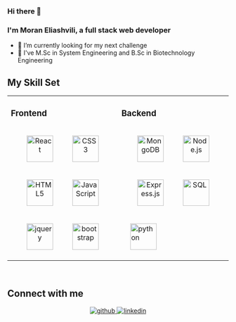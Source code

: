 ### Hi there 👋
### I'm Moran Eliashvili, a full stack web developer
- 🔭 I’m currently looking for my next challenge
- 🌱 I've M.Sc in System Engineering and B.Sc in Biotechnology Engineering


## My Skill Set  
<table align="center"><tr><td valign="top" width="50%">

### Frontend  
<div align="center">  
<a href="https://reactjs.org/" target="_blank"><img style="margin: 20px" src="https://profilinator.rishav.dev/skills-assets/react-original-wordmark.svg" alt="React" height="60" /></a>  
<a href="https://www.w3schools.com/css/" target="_blank"><img style="margin: 20px" src="https://profilinator.rishav.dev/skills-assets/css3-original-wordmark.svg" alt="CSS3" height="60" /></a>  
<a href="https://en.wikipedia.org/wiki/HTML5" target="_blank"><img style="margin: 20px" src="https://profilinator.rishav.dev/skills-assets/html5-original-wordmark.svg" alt="HTML5" height="60" /></a>  
<a href="https://www.javascript.com/" target="_blank"><img style="margin: 20px" src="https://profilinator.rishav.dev/skills-assets/javascript-original.svg" alt="JavaScript" height="60" /></a>  
<a href="https://jquery.com/" target="_blank"><img style="margin: 20px" src="https://miro.medium.com/max/285/1*QR2SBNwG75LyY5uwqWpN3A.png" alt="jquery" height="60" /></a>  
<a href="https://getbootstrap.com/" target="_blank"><img style="margin: 20px" src="https://getbootstrap.com/docs/5.3/assets/brand/bootstrap-logo-shadow.png" alt="bootstrap" height="60" /></a> 

</td><td valign="top" width="50%">

### Backend  
<div align="center">  
<a href="https://www.mongodb.com/" target="_blank"><img style="margin: 20px" src="https://profilinator.rishav.dev/skills-assets/mongodb-original-wordmark.svg" alt="MongoDB" height="60" /></a>  
<a href="https://nodejs.org/" target="_blank"><img style="margin: 20px" src="https://profilinator.rishav.dev/skills-assets/nodejs-original-wordmark.svg" alt="Node.js" height="60" /></a>  
<a href="https://expressjs.com/" target="_blank"><img style="margin: 20px" src="https://profilinator.rishav.dev/skills-assets/express-original-wordmark.svg" alt="Express.js" height="60" /></a>   
<a href="https://www.w3schools.com/sql/sql_intro.asp" target="_blank"><img style="margin: 20px" src="https://lh3.googleusercontent.com/-v5LSZJbYI7E/YFdIchHdrnI/AAAAAAAAml0/hAwPRbMOpmEtd-0VA27zB4GS9O0a2kUzQCLcBGAsYHQ/image.png" alt="SQL" height="60" /></a>  
</div>
<a href="https://www.python.org/" target="_blank"><img style="margin: 20px" src="https://www.python.org/static/img/python-logo@2x.png" alt="python" height="60" /></a>  
</div>
</td></table>

<br/>  

## Connect with me  
<div align="center">
<a href="https://github.com/MoranEliashvili" target="_blank">
<img src=https://img.shields.io/badge/github-%2324292e.svg?&style=for-the-badge&logo=github&logoColor=white alt=github style="margin-bottom: 10px;" />
</a>
<a href="https://www.linkedin.com/in/moran-eliashvili/" target="_blank">
<img src=https://img.shields.io/badge/linkedin-%231E77B5.svg?&style=for-the-badge&logo=linkedin&logoColor=white alt=linkedin style="margin-bottom: 10px;" />
</a>  
</div>  
  

<!--
**MoranEliashvili/MoranEliashvili** is a ✨ _special_ ✨ repository because its `README.md` (this file) appears on your GitHub profile.

Here are some ideas to get you started:

- 🔭 I’m currently working on ...
- 🌱 I’m currently learning ...
- 👯 I’m looking to collaborate on ...
- 🤔 I’m looking for help with ...
- 💬 Ask me about ...
- 📫 How to reach me: ...
- 😄 Pronouns: ...
- ⚡ Fun fact: ...
-->
